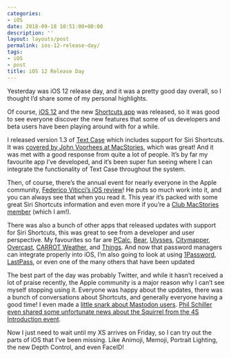 ```yaml
---
categories:
- iOS
date: 2018-09-18 10:51:00+00:00
description: ''
layout: layouts/post
permalink: ios-12-release-day/
tags:
- iOS
- post
title: iOS 12 Release Day
---
```


<p>Yesterday was iOS 12 release day, and it was a pretty good day overall, so I thought I’d share some of my personal highlights.</p>
<p>Of course, <a href="https://www.apple.com/uk/ios/ios-12/">iOS 12</a> and the new <a href="https://itunes.apple.com/us/app/shortcuts/id915249334?mt=8">Shortcuts app</a> was released, so it was good to see everyone discover the new features that some of us developers and beta users have been playing around with for a while.</p>
<p>I released version 1.3 of <a href="https://itunes.apple.com/us/app/id1407730596">Text Case</a> which includes support for Siri Shortcuts. It was <a href="https://www.macstories.net/reviews/text-case-adds-siri-shortcut-support-for-text-transformations/">covered by John Voorhees at MacStories</a>, which was great! And it was met with a good response from quite a lot of people. It’s by far my favourite app I’ve developed, and it’s been super fun seeing where I can integrate the functionality of Text Case throughout the system.</p>
<p>Then, of course, there’s the annual event for nearly everyone in the Apple community, <a href="https://www.macstories.net/stories/ios-12-the-macstories-review/">Federico Viticci’s iOS review</a>! He puts so much work into it, and you can always see that when you read it. This year it’s packed with some great Siri Shortcuts information and even more if you’re a <a href="https://club.macstories.net/?utm_source=ms&amp;utm_medium=header">Club MacStories member</a> (which I am!).</p>
<p>There was also a bunch of other apps that released updates with support for Siri Shortcuts, this was great to see from a developer and user perspective. My favourites so far are <a href="https://itunes.apple.com/us/app/pcalc/id284666222?mt=8">PCalc</a>, <a href="https://itunes.apple.com/us/app/bear-beautiful-writing-app/id1016366447?ls=1&amp;mt=8">Bear</a>, <a href="https://itunes.apple.com/gb/app/ulysses/id1225571038?mt=8">Ulysses</a>, <a href="https://itunes.apple.com/gb/app/apple-store/id469463298?mt=8">Citymapper</a>, <a href="https://itunes.apple.com/gb/app/overcast/id888422857?mt=8">Overcast</a>, <a href="https://itunes.apple.com/gb/app/carrot-weather/id961390574?mt=8">CARROT Weather</a>, and <a href="https://itunes.apple.com/gb/app/things-3/id904237743?mt=8">Things</a>. And now that password managers can integrate properly into iOS, I’m also going to look at using <a href="https://itunes.apple.com/gb/app/1password-password-manager/id568903335?mt=8">1Password</a>, <a href="https://itunes.apple.com/app/id324613447">LastPass</a>, or even one of the many others that have been updated</p>
<p>The best part of the day was probably Twitter, and while it hasn’t received a lot of praise recently, the Apple community is a major reason why I can’t see myself stopping using it. Everyone was happy about the updates, there was a bunch of conversations about Shortcuts, and generally everyone having a good time! I even made a <a href="https://twitter.com/chrishannah/status/1041771905605357569">little snark about Mastodon users</a>. <a href="https://twitter.com/pschiller/status/1041759544626442240">Phil Schiller even shared some unfortunate news about the Squirrel from the 4S Introduction event</a>.</p>
<p>Now I just need to wait until my XS arrives on Friday, so I can try out the parts of iOS that I’ve been missing. Like Animoji, Memoji, Portrait Lighting, the new Depth Control, and even FaceID!</p>